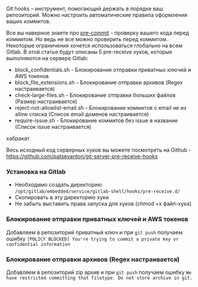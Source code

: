 Git hooks – инструмент, помогающий держать в порядке ваш репозиторий. Можно настроить автоматические правила оформления ваших коммитов. 

Все вы наверное знаете про [pre-commit](https://pre-commit.com/) - проверку вашего кода перед коммитом. Но ведь не все можно проверить перед коммитом. Некоторые ограничения хочется использоваться глобально на всем Gitlab. В этой статье будут описаны 5 pre-receive хуков, которые выполняются на сервере Gitlab:

- block_confidentials.sh - Блокирование отправки приватных ключей и AWS токенов
- block_file_extensions.sh - Блокирование отправки архивов (Regex настраивается)
- check-large-files.sh - Блокирование отправки больших файлов (Размер настраивается)
- reject-not-allowlist-email.sh - Блокирование коммитов с email не из allow списка (Список email доменов настраивается)
- require-issue.sh - Блокирование коммитов без issue в название (Список issue настраивается)

хабракат

Весь исходный код серверных хуков вы можете посмотреть на Github - https://github.com/patsevanton/git-server-pre-receive-hooks

### Установка на Gitlab

- Необходимо создать директорию `/opt/gitlab/embedded/service/gitlab-shell/hooks/pre-receive.d/`
- Скопировать в эту директорию хуки
- Не забыть выставить права запуска для хуков (chmod +x файл-хука)

### Блокирование отправки приватных ключей и AWS токенов

Добавляем в репозиторий приватный ключ и при `git push` получаем ошибку `[POLICY BLOCKED] You're trying to commit a private key or confidential information`



###  Блокирование отправки архивов (Regex настраивается)

Добавляем в репозиторий zip архив и при `git push` получаем ошибку `We have restricted committing that filetype. Do not store archive in git.`


